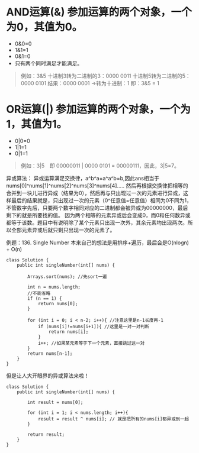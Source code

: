 # AND运算(&) 参加运算的两个对象，一个为0，其值为0。
- 0&0=0
- 1&1=1
- 0&1=0
- 只有两个同时满足才能满足。

> 例如：3&5
> 十进制3转为二进制的3：0000 0011
> 十进制5转为二进制的5：0000 0101
> 结果：0000 0001 ->转为十进制：1
> 即：3&5 = 1

# OR运算(|) 参加运算的两个对象，一个为1，其值为1。
- 0|0=0
- 1|1=1
- 0|1=1
> 例如：3|5　即 00000011 | 0000 0101 = 00000111，因此，3|5=7。　


异或算法：
异或运算满足交换律，a^b^a=a^a^b=b,因此ans相当于nums[0]^nums[1]^nums[2]^nums[3]^nums[4]..... 然后再根据交换律把相等的合并到一块儿进行异或（结果为0），然后再与只出现过一次的元素进行异或，这样最后的结果就是，只出现过一次的元素（0^任意值=任意值）相同为0不同为1，不管数字先后，只要两个数字相同对应的二进制都会被异或为00000000，最后剩下的就是所要找的值。
因为两个相等的元素异或后会变成0，而0和任何数异或都等于该数。题目中有说明除了某个元素只出现一次外，其余元素均出现两次。所以全部元素异或后就只剩只出现一次的元素了。

例题：136. Single Number 
本来自己的想法是用排序+遍历，最后会是O(nlogn) + O(n)
```
class Solution {
    public int singleNumber(int[] nums) {
        
        Arrays.sort(nums); //先sort一遍
        
        int n = nums.length;
        //不能省略
        if (n == 1) {
            return nums[0];
        }
        
        for (int i = 0; i < n-2; i++){ //注意这里是n-1长度再-1
            if (nums[i]!=nums[i+1]){ //这里是一对一对判断
                return nums[i];
            }
            i++; //如果某元素等于下一个元素，直接跳过这一对
        }
        return nums[n-1];
    }
}
```
但是让人大开眼界的异或算法来啦！
```
class Solution {
    public int singleNumber(int[] nums) {
        
        int result = nums[0];
       
        for (int i = 1; i < nums.length; i++){ 
            result = result ^ nums[i]; // 就是把所有的nums[i]都异或到一起
        }
        
        return result;
    }
}
```
